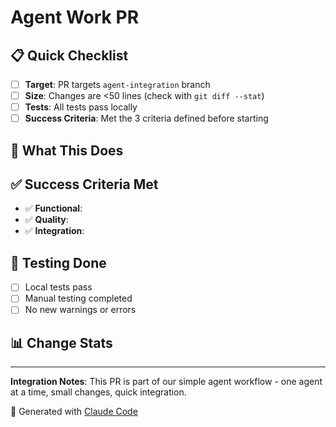 # Agent Work PR

## 📋 **Quick Checklist**
- [ ] **Target**: PR targets `agent-integration` branch
- [ ] **Size**: Changes are <50 lines (check with `git diff --stat`)  
- [ ] **Tests**: All tests pass locally
- [ ] **Success Criteria**: Met the 3 criteria defined before starting

## 🎯 **What This Does**
<!-- Brief description of what this agent work accomplishes -->

## ✅ **Success Criteria Met**
- ✅ **Functional**: <!-- What works now -->
- ✅ **Quality**: <!-- Tests/validation status -->
- ✅ **Integration**: <!-- Conflicts resolved, size confirmed -->

## 🧪 **Testing Done**
- [ ] Local tests pass
- [ ] Manual testing completed
- [ ] No new warnings or errors

## 📊 **Change Stats**
<!-- Will be auto-filled by GitHub, but check it's <50 lines -->

---

**Integration Notes**: This PR is part of our simple agent workflow - one agent at a time, small changes, quick integration.

🤖 Generated with [Claude Code](https://claude.ai/code)
